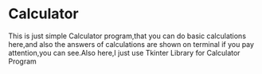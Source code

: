 # Calculator
This is just simple Calculator program,that you can do basic calculations here,and also the answers of calculations are shown on terminal if you pay attention,you can see.Also here,I just use Tkinter Library for Calculator Program
